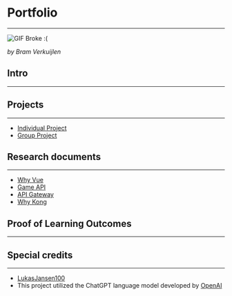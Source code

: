 # Portfolio
***

![GIF Broke :(](https://thumbs.gfycat.com/SevereEvilDeer-max-1mb.gif)

*by Bram Verkuijlen*

## Intro
***


## Projects
***
- [Individual Project](https://github.com/Phantom-works)
- [Group Project](https://github.com/Null-Not-Found)

## Research documents
***
- [Why Vue](https://github.com/BramVerkuijlen/Portfolio-S3/blob/main/Research/Why%20Vue.md)
- [Game API](https://github.com/BramVerkuijlen/Portfolio-S3/blob/main/Research/Game%20API.md)
- [API Gateway](https://github.com/BramVerkuijlen/Portfolio-S3/blob/main/Research/API%20Gateway.md)
- [Why Kong](https://github.com/BramVerkuijlen/Portfolio-S3/blob/main/Research/Why%20Kong.md)

## Proof of Learning Outcomes
***

## Special credits
***
- [LukasJansen100](https://github.com/LukasJansen100/Portfolio-S3)
- This project utilized the ChatGPT language model developed by [OpenAI](https://openai.com/)



